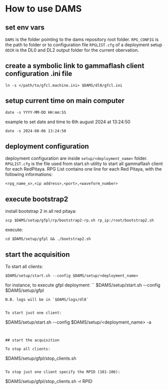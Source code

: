 # How to use DAMS

## set env vars

`DAMS` is the folder pointing to the dams repository root folder.
`RPG_CONFIG` is the path to folder or to configuration file `RPGLIST.cfg` of a deployment setup
`ODIR` is the DL0 and DL2 output folder for the current obervation.

## create a symbolic link to gammaflash client configuration .ini file

```
ln -s </path/to/gfcl.machine.ini> $DAMS/dl0/gfcl.ini
```

## setup current time on main computer

```
date -s YYYY-MM-DD HH:mm:SS
```
example to set date and time to 6th august 2024 at 13:24:50
```
date -s 2024-08-06 13:24:50
```

## deployment configuration
deployment configuration are inside `setup/<deployment_name>` folder.
`RPGLIST.cfg` is the file used from start.sh utility to start all gammaflash client for each RedPitaya.
RPG List contains one line for each Red Pitaya, with the following informations:
```
<rpg_name_x>,<ip address>,<port>,<waveform_number>
```

## execute bootstrap2
install bootstrap 2 in all red pitaya:
```
scp $DAMS/setup/gfpl/rp/bootstrap2-rp.sh rp_ip:/root/bootstrap2.sh
```
execute:
```
cd $DAMS/setup/gfpl && ./bootstrap2.sh
```


## start the acquisition

To start all clients:
```
$DAMS/setup/start.sh --config $DAMS/setup/<deployment_name> 
```
for instance, to execute gfpl deployment:
``
$DAMS/setup/start.sh --config $DAMS/setup/gfpl
```
N.B. logs will be in `$DAMS/logs/dl0`


To start just one client:
```
$DAMS/setup/start.sh --config $DAMS/setup/<deployment_name> -a <RPGNAME>
```


## start the acquisition

To stop all clients:
```
$DAMS/setup/gfpl/stop_clients.sh
```

To stop just one client specify the RPID (101-106):
```
$DAMS/setup/gfpl/stop_clients.sh -r RPID
```